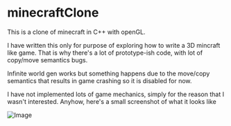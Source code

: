 # minecraftClone

This is a clone of minecraft in C++ with openGL.

I have written this only for purpose of exploring how to write a 3D mincraft like game.
That is why there's a lot of prototype-ish code, with lot of copy/move semantics bugs.

Infinite world gen works but something happens due to the move/copy semantics that results
in game crashing so it is disabled for now.

I have not implemented lots of game mechanics, simply for the reason that I wasn't interested.
Anyhow, here's a small screenshot of what it looks like

![Image](https://media.discordapp.net/attachments/931126671250165783/1157647520311283823/image.png?ex=65195ec4&is=65180d44&hm=0e4d4fe402f1322ce163d149fad878df733c33cbafc0247a0dd5364f35a628f3&=&width=540&height=556)
